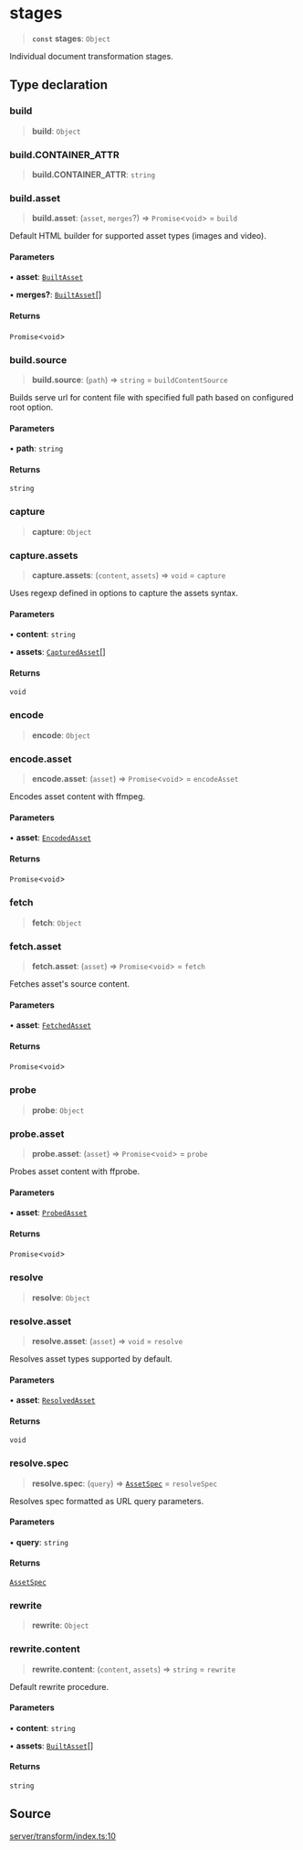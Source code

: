 # stages

> **`const`** **stages**: `Object`

Individual document transformation stages.

## Type declaration

### build

> **build**: `Object`

### build.CONTAINER\_ATTR

> **build.CONTAINER\_ATTR**: `string`

### build.asset

> **build.asset**: (`asset`, `merges`?) => `Promise`\<`void`\> = `build`

Default HTML builder for supported asset types (images and video).

#### Parameters

• **asset**: [`BuiltAsset`](../type-aliases/BuiltAsset.md)

• **merges?**: [`BuiltAsset`](../type-aliases/BuiltAsset.md)[]

#### Returns

`Promise`\<`void`\>

### build.source

> **build.source**: (`path`) => `string` = `buildContentSource`

Builds serve url for content file with specified full path based on configured root option.

#### Parameters

• **path**: `string`

#### Returns

`string`

### capture

> **capture**: `Object`

### capture.assets

> **capture.assets**: (`content`, `assets`) => `void` = `capture`

Uses regexp defined in options to capture the assets syntax.

#### Parameters

• **content**: `string`

• **assets**: [`CapturedAsset`](../type-aliases/CapturedAsset.md)[]

#### Returns

`void`

### encode

> **encode**: `Object`

### encode.asset

> **encode.asset**: (`asset`) => `Promise`\<`void`\> = `encodeAsset`

Encodes asset content with ffmpeg.

#### Parameters

• **asset**: [`EncodedAsset`](../type-aliases/EncodedAsset.md)

#### Returns

`Promise`\<`void`\>

### fetch

> **fetch**: `Object`

### fetch.asset

> **fetch.asset**: (`asset`) => `Promise`\<`void`\> = `fetch`

Fetches asset's source content.

#### Parameters

• **asset**: [`FetchedAsset`](../type-aliases/FetchedAsset.md)

#### Returns

`Promise`\<`void`\>

### probe

> **probe**: `Object`

### probe.asset

> **probe.asset**: (`asset`) => `Promise`\<`void`\> = `probe`

Probes asset content with ffprobe.

#### Parameters

• **asset**: [`ProbedAsset`](../type-aliases/ProbedAsset.md)

#### Returns

`Promise`\<`void`\>

### resolve

> **resolve**: `Object`

### resolve.asset

> **resolve.asset**: (`asset`) => `void` = `resolve`

Resolves asset types supported by default.

#### Parameters

• **asset**: [`ResolvedAsset`](../type-aliases/ResolvedAsset.md)

#### Returns

`void`

### resolve.spec

> **resolve.spec**: (`query`) => [`AssetSpec`](../type-aliases/AssetSpec.md) = `resolveSpec`

Resolves spec formatted as URL query parameters.

#### Parameters

• **query**: `string`

#### Returns

[`AssetSpec`](../type-aliases/AssetSpec.md)

### rewrite

> **rewrite**: `Object`

### rewrite.content

> **rewrite.content**: (`content`, `assets`) => `string` = `rewrite`

Default rewrite procedure.

#### Parameters

• **content**: `string`

• **assets**: [`BuiltAsset`](../type-aliases/BuiltAsset.md)[]

#### Returns

`string`

## Source

[server/transform/index.ts:10](https://github.com/Elringus/Imgit/blob/cf06d86/src/server/transform/index.ts#L10)
